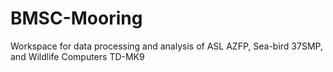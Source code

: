 # BMSC-Mooring
Workspace for data processing and analysis of ASL AZFP, Sea-bird 37SMP, and Wildlife Computers TD-MK9 
